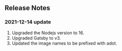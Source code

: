 ## Release Notes

### 2021-12-14 update

1. Upgraded the Nodejs version to 16.
2. Upgraded Gatsby to v3.
3. Updated the image names to be prefixed with adot.
